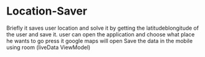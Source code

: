 # Location-Saver
Briefly it saves user location and solve it by getting the latitudeblongitude of the user and save it.
user can open the application and choose what place he wants to go  press it google maps will open
Save the data in the mobile  using room (liveData ViewModel)
